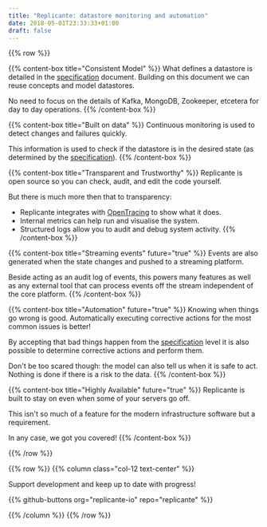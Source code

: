 ```yaml
---
title: "Replicante: datastore monitoring and automation"
date: 2018-05-01T23:33:33+01:00
draft: false
---
```


{{% row %}}

{{% content-box title="Consistent Model" %}}
What defines a datastore is detailed in the [specification](docs/specs/) document.
Building on this document we can reuse concepts and model datastores.

No need to focus on the details of Kafka, MongoDB, Zookeeper, etcetera for day to day operations.
{{% /content-box %}}

{{% content-box title="Built on data" %}}
Continuous monitoring is used to detect changes and failures quickly.

This information is used to check if the datastore is in the desired state
(as determined by the [specification](docs/specs/)).
{{% /content-box %}}

{{% content-box title="Transparent and Trustworthy" %}}
Replicante is open source so you can check, audit, and edit the code yourself.

But there is much more then that to transparency:

  * Replicante integrates with [OpenTracing](http://opentracing.io/) to show what it does.
  * Internal metrics can help run and visualise the system.
  * Structured logs allow you to audit and debug system activity.
{{% /content-box %}}

{{% content-box title="Streaming events" future="true" %}}
Events are also generated when the state changes and pushed to a streaming platform.

Beside acting as an audit log of events, this powers many features as well as any
external tool that can process events off the stream independent of the core platform.
{{% /content-box %}}

{{% content-box title="Automation" future="true" %}}
Knowing when things go wrong is good.
Automatically executing corrective actions for the most common issues is better!

By accepting that bad things happen from the [specification](docs/specs/) level
it is also possible to determine corrective actions and perform them.

Don't be too scared though: the model can also tell us when it is safe to act.
Nothing is done if there is a risk to the data.
{{% /content-box %}}

{{% content-box title="Highly Available" future="true" %}}
Replicante is built to stay on even when some of your servers go off.

This isn't so much of a feature for the modern infrastructure software but a requirement.

In any case, we got you covered!
{{% /content-box %}}

{{% /row %}}


{{% row %}}
{{% column class="col-12 text-center" %}}

Support development and keep up to date with progress!

{{% github-buttons org="replicante-io" repo="replicante" %}}

{{% /column %}}
{{% /row %}}
